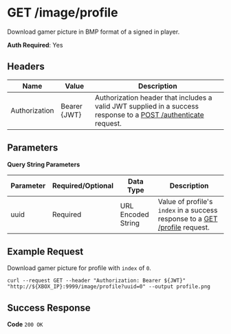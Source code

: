 # GET /image/profile

Download gamer picture in BMP format of a signed in player.

**Auth Required**: Yes

## Headers

| Name          | Value        | Description                                                                                                                              |
| ------------- | ------------ | ---------------------------------------------------------------------------------------------------------------------------------------- |
| Authorization | Bearer {JWT} | Authorization header that includes a valid JWT supplied in a success response to a [POST /authenticate](./post_authenticate.md) request. |

## Parameters

**Query String Parameters**

| Parameter | Required/Optional | Data Type          | Description                                                                                     |
| --------- | ----------------- | ------------------ | ----------------------------------------------------------------------------------------------- |
| uuid      | Required          | URL Encoded String | Value of profile's `index` in a success response to a [GET /profile](./get_profile.md) request. |

## Example Request

Download gamer picture for profile with `index` of `0`.

```
curl --request GET --header "Authorization: Bearer ${JWT}" "http://${XBOX_IP}:9999/image/profile?uuid=0" --output profile.png
```

## Success Response

**Code** `200 OK`
